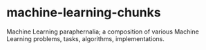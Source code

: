 # machine-learning-chunks
Machine Learning paraphernalia; a composition of various Machine Learning problems, tasks, algorithms, implementations.
